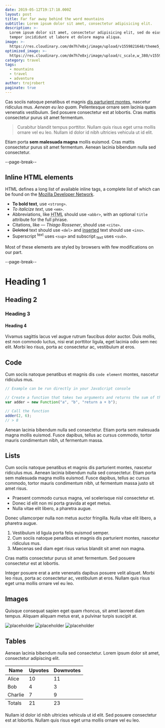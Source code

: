 ```yaml
---
date: 2019-05-12T19:17:18.000Z
layout: post
title: Far far away behind the word mountains
subtitle: Lorem ipsum dolor sit amet, consectetur adipisicing elit.
description: >-
  Lorem ipsum dolor sit amet, consectetur adipisicing elit, sed do eiusmod
  tempor incididunt ut labore et dolore magna aliqua.
image: >-
  https://res.cloudinary.com/dm7h7e8xj/image/upload/v1559821648/theme5_wmutla.jpg
optimized_image: >-
  https://res.cloudinary.com/dm7h7e8xj/image/upload/c_scale,w_380/v1559821648/theme5_wmutla.jpg
category: travel
tags:
  - mountains
  - travel
  - adventure
author: trojrobert
paginate: true
---
```

Cas sociis natoque penatibus et magnis <a href="#">dis parturient montes</a>, nascetur ridiculus mus. _Aenean eu leo quam._ Pellentesque ornare sem lacinia quam venenatis vestibulum. Sed posuere consectetur est at lobortis. Cras mattis consectetur purus sit amet fermentum.

> Curabitur blandit tempus porttitor. Nullam quis risus eget urna mollis ornare vel eu leo. Nullam id dolor id nibh ultricies vehicula ut id elit.

Etiam porta **sem malesuada magna** mollis euismod. Cras mattis consectetur purus sit amet fermentum. Aenean lacinia bibendum nulla sed consectetur.

--page-break--

## Inline HTML elements

HTML defines a long list of available inline tags, a complete list of which can be found on the [Mozilla Developer Network](https://developer.mozilla.org/en-US/docs/Web/HTML/Element).

* **To bold text**, use `<strong>`.
* _To italicize text_, use `<em>`.
* Abbreviations, like <abbr title="HyperText Markup Langage">HTML</abbr> should use `<abbr>`, with an optional `title` attribute for the full phrase.
* Citations, like <cite>&mdash; Thiago Rossener</cite>, should use `<cite>`.
* <del>Deleted</del> text should use `<del>` and <ins>inserted</ins> text should use `<ins>`.
* Superscript <sup>text</sup> uses `<sup>` and subscript <sub>text</sub> uses `<sub>`.

Most of these elements are styled by browsers with few modifications on our part.

--page-break--

# Heading 1

## Heading 2

### Heading 3

#### Heading 4

Vivamus sagittis lacus vel augue rutrum faucibus dolor auctor. Duis mollis, est non commodo luctus, nisi erat porttitor ligula, eget lacinia odio sem nec elit. Morbi leo risus, porta ac consectetur ac, vestibulum at eros.

## Code

Cum sociis natoque penatibus et magnis dis `code element` montes, nascetur ridiculus mus.

```js
// Example can be run directly in your JavaScript console

// Create a function that takes two arguments and returns the sum of those arguments
var adder = new Function("a", "b", "return a + b");

// Call the function
adder(2, 6);
// > 8
```

Aenean lacinia bibendum nulla sed consectetur. Etiam porta sem malesuada magna mollis euismod. Fusce dapibus, tellus ac cursus commodo, tortor mauris condimentum nibh, ut fermentum massa.

## Lists

Cum sociis natoque penatibus et magnis dis parturient montes, nascetur ridiculus mus. Aenean lacinia bibendum nulla sed consectetur. Etiam porta sem malesuada magna mollis euismod. Fusce dapibus, tellus ac cursus commodo, tortor mauris condimentum nibh, ut fermentum massa justo sit amet risus.

* Praesent commodo cursus magna, vel scelerisque nisl consectetur et.
* Donec id elit non mi porta gravida at eget metus.
* Nulla vitae elit libero, a pharetra augue.

Donec ullamcorper nulla non metus auctor fringilla. Nulla vitae elit libero, a pharetra augue.

1. Vestibulum id ligula porta felis euismod semper.
2. Cum sociis natoque penatibus et magnis dis parturient montes, nascetur ridiculus mus.
3. Maecenas sed diam eget risus varius blandit sit amet non magna.

Cras mattis consectetur purus sit amet fermentum. Sed posuere consectetur est at lobortis.

Integer posuere erat a ante venenatis dapibus posuere velit aliquet. Morbi leo risus, porta ac consectetur ac, vestibulum at eros. Nullam quis risus eget urna mollis ornare vel eu leo.

## Images

Quisque consequat sapien eget quam rhoncus, sit amet laoreet diam tempus. Aliquam aliquam metus erat, a pulvinar turpis suscipit at.

![placeholder](https://placehold.it/800x400 "Large example image")
![placeholder](https://placehold.it/400x200 "Medium example image")
![placeholder](https://placehold.it/200x200 "Small example image")

## Tables

Aenean lacinia bibendum nulla sed consectetur. Lorem ipsum dolor sit amet, consectetur adipiscing elit.

<table>
  <thead>
    <tr>
      <th>Name</th>
      <th>Upvotes</th>
      <th>Downvotes</th>
    </tr>
  </thead>
  <tfoot>
    <tr>
      <td>Totals</td>
      <td>21</td>
      <td>23</td>
    </tr>
  </tfoot>
  <tbody>
    <tr>
      <td>Alice</td>
      <td>10</td>
      <td>11</td>
    </tr>
    <tr>
      <td>Bob</td>
      <td>4</td>
      <td>3</td>
    </tr>
    <tr>
      <td>Charlie</td>
      <td>7</td>
      <td>9</td>
    </tr>
  </tbody>
</table>

Nullam id dolor id nibh ultricies vehicula ut id elit. Sed posuere consectetur est at lobortis. Nullam quis risus eget urna mollis ornare vel eu leo.
